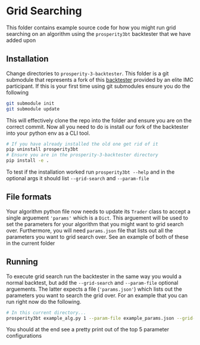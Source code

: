 # Grid Searching

This folder contains example source code for how you might run grid searching on an algorithm using the `prosperity3bt` backtester that we have added upon

## Installation 

Change directories to `prosperity-3-backtester`. This folder is a git submodule that represents a fork of this [backtester](https://github.com/jmerle/imc-prosperity-3-backtester) provided by an elite IMC participant. If this is your first time using git submodules ensure you do the following

```bash
git submodule init
git submodule update
```

This will effectively clone the repo into the folder and ensure you are on the correct commit. Now all you need to do is install our fork of the backtester into your python env as a CLI tool.

```bash
# If you have already installed the old one get rid of it
pip uninstall prosperity3bt
# Ensure you are in the prosperity-3-backtester directory
pip install -e .
```

To test if the installation worked run `prosperity3bt --help` and in the optional args it should list `--grid-search` and `--param-file`

## File formats

Your algorithm python file now needs to update its `Trader` class to accept a single arguement `'params'` which is a `Dict`. This arguement will be used to set the parameters for your algorithm that you might want to grid search over. Furthermore, you will need `params.json` file that lists out all the parameters you want to grid search over. See an example of both of these in the current folder

## Running

To execute grid search run the backtester in the same way you would a normal backtest, but add the `--grid-search` and `--param-file` optional arguements. The latter expects a file (`'params.json'`) which lists out the parameters you want to search the grid over. For an example that you can run right now do the following.

```bash
# In this current directory...
prosperity3bt example_alg.py 1 --param-file example_params.json --grid-search
```

You should at the end see a pretty print out of the top 5 parameter configurations